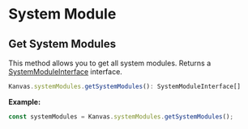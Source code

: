 # System Module

## Get System Modules

This method allows you to get all system modules. Returns a [SystemModuleInterface]() interface.

```js
Kanvas.systemModules.getSystemModules(): SystemModuleInterface[]
```

**Example:**

```js
const systemModules = Kanvas.systemModules.getSystemModules();
```
